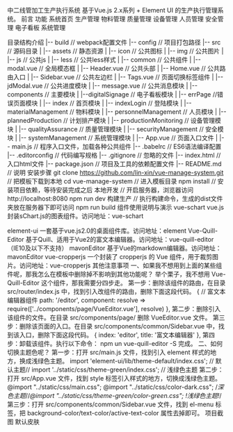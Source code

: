 
中二线管加工生产执行系统
基于Vue.js 2.x系列 + Element UI 的生产执行管理系统。
前言
功能
系统首页
生产管理
物料管理
质量管理
设备管理
人员管理
安全管理
电子看板
系统管理






目录结构介绍
|-- build                            // webpack配置文件
|-- config                           // 项目打包路径
|-- src                               // 源码目录
|   |-- assets                     // 静态资源
|       |-- icon                   // 公共图标
|       |-- img                    // 公共图片
|       |-- js                     // 公共js
|       |-- less                   // 公共less样式
|    |-- common                   // 公共组件
|           |-- modal.vue          // 全局模态框
|           |-- Header.vue           // 公共头部
|           |-- Home.vue             // 公共路由入口
|           |-- Sidebar.vue          // 公共左边栏
|           |-- Tags.vue             // 页面切换标签组件
|           |-- jdModal.vue          // 公共进度模块
|           |-- message.vue             // 公共消息模块
|   |-- components                   // 主要模块
|       |--digitalSignage            // 电子看板模块
|       |-- errPage                   //错误页面模块
|       |-- index                        // 首页模块
|       |-- indexLogin                   // 登陆模块
|       |-- materialManagement          // 物料模块
|       |-- personnelManagement         // 人员模块
|       |-- plannedProduction          // 计划排产模块
|       |-- productionMonitoring         // 设备管理模块
|       |-- qualityAssurance          // 质量管理模块
|       |-- securityManagement         // 安全模块
|       |-- systemManagement         // 系统管理模块
|   |-- App.vue                      // 页面入口文件
|   |-- main.js                      // 程序入口文件，加载各种公共组件
|-- .babelrc                         // ES6语法编译配置
|-- .editorconfig                    // 代码编写规格
|-- .gitignore                       // 忽略的文件
|-- index.html                       // 入口html文件
|-- package.json                     // 项目及工具的依赖配置文件
|-- README.md                        // 说明
安装步骤
git clone https://github.com/lin-xin/vue-manage-system.git      // 把模板下载到本地
cd vue-manage-system    // 进入模板目录
npm install         // 安装项目依赖，等待安装完成之后
本地开发
// 开启服务器，浏览器访问 http://localhost:8080
npm run dev
构建生产
// 执行构建命令，生成的dist文件夹放在服务器下即可访问
npm run build
组件使用说明与演示
vue-schart
vue.js封装sChart.js的图表组件。访问地址：vue-schart

<template>
    <div>
        <schart  class="wrapper"
				:canvasId="canvasId"
				:type="type"
				:data="data"
				:options="options"
		></schart>
    </div>
</template>

<script>    import Schart from 'vue-schart';        // 导入Schart组件    export default {        data: function(){            return {                canvasId: 'myCanvas',       // canvas的id                type: 'bar',                // 图表类型                data: [                    {name: '2014', value: 1342},                    {name: '2015', value: 2123},                    {name: '2016', value: 1654},                    {name: '2017', value: 1795},                ],                options: {                  // 图表可选参数                    title: 'Total sales of stores in recent years'                }            }        },        components: {            Schart        }    }</script>
<style>.wrapper{	width: 7rem;	height: 5rem;}</style>
element-ui
一套基于vue.js2.0的桌面组件库。访问地址：element
Vue-Quill-Editor
基于Quill、适用于Vue2的富文本编辑器。访问地址：vue-quill-editor
（IE10及以下不支持）
mavonEditor
基于Vue的markdown编辑器。访问地址：mavonEditor
vue-cropperjs
一个封装了 cropperjs 的 Vue 组件，用于裁剪图片。访问地址：vue-cropperjs
其他注意事项
一、如果我不想用到上面的某些组件呢，那我怎么在模板中删除掉不影响到其他功能呢？
举个栗子，我不想用 Vue-Quill-Editor 这个组件，那我需要分四步走。
第一步：删除该组件的路由，在目录 src/router/index.js 中，找到引入改组件的路由，删除下面这段代码。
{
    // 富文本编辑器组件
    path: '/editor',
    component: resolve => require(['../components/page/VueEditor.vue'], resolve)
},
第二步：删除引入该组件的文件。在目录 src/components/page/ 删除 VueEditor.vue 文件。
第三步：删除该页面的入口。在目录 src/components/common/Sidebar.vue 中，找到该入口，删除下面这段代码。
{
	index: 'editor',
	title: '富文本编辑器'
},
第四步：卸载该组件。执行以下命令：
npm un vue-quill-editor -S
完成。
二、如何切换主题色呢？
第一步：打开 src/main.js 文件，找到引入 element 样式的地方，换成浅绿色主题。
import 'element-ui/lib/theme-default/index.css';    // 默认主题// import '../static/css/theme-green/index.css';       // 浅绿色主题
第二步：打开 src/App.vue 文件，找到 style 标签引入样式的地方，切换成浅绿色主题。
@import "../static/css/main.css";
@import "../static/css/color-dark.css";     /*深色主题*//*@import "../static/css/theme-green/color-green.css";   !*浅绿色主题*!*/
第三步：打开 src/components/common/Sidebar.vue 文件，找到 el-menu 标签，把 background-color/text-color/active-text-color 属性去掉即可。
项目截图
默认皮肤

